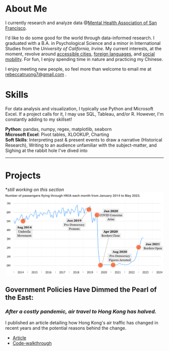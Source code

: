 # About Me
I currently research and analyze data @[Mental Health Association of San Francisco](https://www.mentalhealthsf.org/). 

I'd like to do some good for the world through data-informed research. I graduated with a B.A. in Psychological Science and a minor in International Studies from the *University of California, Irvine*. My current interests, at the moment, revolve around [accessible cities](https://www.youtube.com/c/NotJustBikes), [foreign languages](https://www.italki.com), and [social mobility](https://opportunityinsights.org/). For fun, I enjoy spending time in nature and practicing my Chinese. 

I enjoy meeting new people, so feel more than welcome to email me at [rebeccatruong7@gmail.com](mailto:rebeccatruong7@gmail.com) . 

# Skills
For data analysis and visualization, I typically use Python and Microsoft Excel. If a project calls for it, I may use SQL, Tableau, and/or R. However, I'm constantly adding to my skillset!

**Python**: pandas, numpy, regex, matplotlib, seaborn   
**Microsoft Excel**: Pivot tables, XLOOKUP, Charting   
**Soft Skills**: Interpreting past & present events to draw a narrative (Historical Research), Writing to an audience unfamiliar with the subject-matter, and Sighing at the rabbit hole I've dived into

---

# Projects
**still working on this section*
[![Hong Kong Air Traffic Timeline!](assets/img/hkthumbnail_small2.png)](https://medium.com/@rebecca.truong)
## Government Policies Have Dimmed the Pearl of the East:   
### *After a costly pandemic, air travel to Hong Kong has halved.*
I published an article detailing how Hong Kong's air traffic has changed in recent years and the potential reasons behind the change.   
- [Article](https://medium.com/@rebecca.truong)
- [Code-walkthrough](https://github.com/rebeccatruong7/Data-Projects/blob/main/HKG%20Code%20Walkthrough.ipynb)



 

